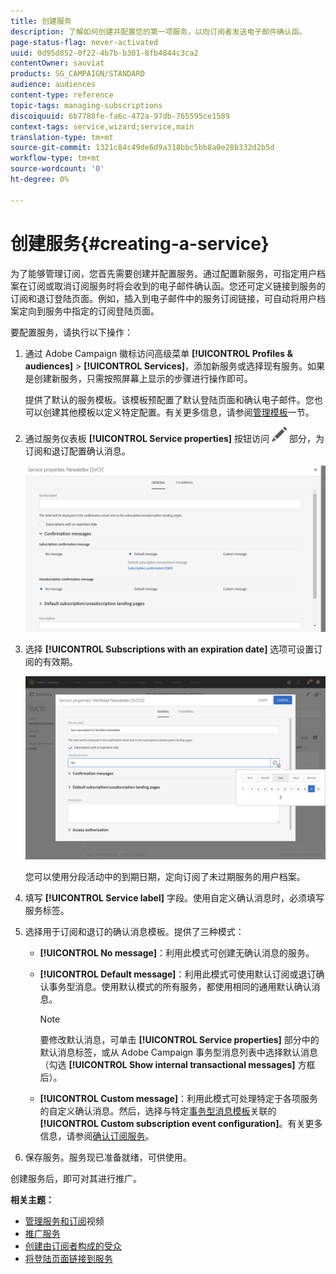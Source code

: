 ```yaml
---
title: 创建服务
description: 了解如何创建并配置您的第一项服务，以向订阅者发送电子邮件确认函。
page-status-flag: never-activated
uuid: 0d95d852-0f22-4b7b-b301-8fb4844c3ca2
contentOwner: sauviat
products: SG_CAMPAIGN/STANDARD
audience: audiences
content-type: reference
topic-tags: managing-subscriptions
discoiquuid: 6b7788fe-fa6c-472a-97db-765595ce1589
context-tags: service,wizard;service,main
translation-type: tm+mt
source-git-commit: 1321c84c49de6d9a318bbc5bb8a0e28b332d2b5d
workflow-type: tm+mt
source-wordcount: '0'
ht-degree: 0%

---
```



# 创建服务{#creating-a-service}

为了能够管理订阅，您首先需要创建并配置服务。通过配置新服务，可指定用户档案在订阅或取消订阅服务时将会收到的电子邮件确认函。您还可定义链接到服务的订阅和退订登陆页面。例如，插入到电子邮件中的服务订阅链接，可自动将用户档案定向到服务中指定的订阅登陆页面。

要配置服务，请执行以下操作：

1. 通过 Adobe Campaign 徽标访问高级菜单 **[!UICONTROL Profiles & audiences]** > **[!UICONTROL Services]**，添加新服务或选择现有服务。如果是创建新服务，只需按照屏幕上显示的步骤进行操作即可。

   提供了默认的服务模板。该模板预配置了默认登陆页面和确认电子邮件。您也可以创建其他模板以定义特定配置。有关更多信息，请参阅[管理模板](../../start/using/marketing-activity-templates.md)一节。

1. 通过服务仪表板 **[!UICONTROL Service properties]** 按钮访问 ![](assets/edit_darkgrey-24px.png) 部分，为订阅和退订配置确认消息。

   ![](assets/lp_service_parameters.png)

1. 选择 **[!UICONTROL Subscriptions with an expiration date]** 选项可设置订阅的有效期。

   ![](assets/lp_service_expiration.png)

   您可以使用分段活动中的到期日期，定向订阅了未过期服务的用户档案。

1. 填写 **[!UICONTROL Service label]** 字段。使用自定义确认消息时，必须填写服务标签。

1. 选择用于订阅和退订的确认消息模板。提供了三种模式：

   * **[!UICONTROL No message]**：利用此模式可创建无确认消息的服务。
   * **[!UICONTROL Default message]**：利用此模式可使用默认订阅或退订确认事务型消息。使用默认模式的所有服务，都使用相同的通用默认确认消息。

      >[!NOTE]
      >
      >要修改默认消息，可单击 **[!UICONTROL Service properties]** 部分中的默认消息标签，或从 Adobe Campaign 事务型消息列表中选择默认消息（勾选 **[!UICONTROL Show internal transactional messages]** 方框后）。

   * **[!UICONTROL Custom message]**：利用此模式可处理特定于各项服务的自定义确认消息。然后，选择与特定[事务型消息模板](../../channels/using/getting-started-with-transactional-msg.md)关联的 **[!UICONTROL Custom subscription event configuration]**。有关更多信息，请参阅[确认订阅服务](../../audiences/using/confirming-subscription-to-a-service.md)。

1. 保存服务。服务现已准备就绪，可供使用。

创建服务后，即可对其进行推广。

**相关主题：**

* [管理服务和订阅](https://docs.adobe.com/content/help/zh-Hans/campaign-standard-learn/tutorials/profiles-and-audiences/services-and-subscriptions.translate.html)视频
* [推广服务](../../audiences/using/promoting-a-service.md)
* [创建由订阅者构成的受众](../../audiences/using/creating-audiences.md#creating-list-audiences)
* [将登陆页面链接到服务](../../channels/using/configuring-landing-page.md#linking-a-landing-page-to-a-service)
